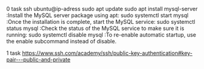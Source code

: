 0 task
ssh ubuntu@ip-adress
sudo apt update
sudo apt install mysql-server :Install the MySQL server package using apt:
sudo systemctl start mysql :Once the installation is complete, start the MySQL service:
sudo systemctl status mysql :Check the status of the MySQL service to make sure it is running:
sudo systemctl disable mysql :To re-enable automatic startup, use the enable subcommand instead of disable.

1 task
https://www.ssh.com/academy/ssh/public-key-authentication#key-pair---public-and-private
